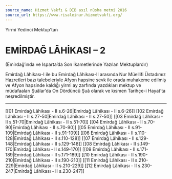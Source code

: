 ```yaml
---
source_name: Hizmet Vakfı & DİB asıl nüsha metni 2016
source_url: https://www.risaleinur.hizmetvakfi.org/
---
```

Yirmi Yedinci Mektup’tan
# EMİRDAĞ LÂHİKASI – 2

(Emirdağ’ında ve Isparta’da Son İkametlerinde Yazılan Mektuplardır)

Emirdağ Lâhikası-I ile bu Emirdağ Lâhikası-II arasında Nur Müellifi Üstadımız Hazretleri bazı talebeleriyle Afyon hapsine sevk ile orada muhakeme edilmiş ve Afyon hapsinde kaldığı yirmi ay zarfında yazdıkları mektup ve müdafaaları Şuâlar’da On Dördüncü Şuâ olarak ve kısmen Tarihçe-i Hayat’ta neşredilmiştir.

***

[[01 Emirdağ Lâhikası - II s.6-26|Emirdağ Lâhikası - II s.6-26]]
[[02 Emirdağ Lâhikası - II s.27-50|Emirdağ Lâhikası - II s.27-50]]
[[03 Emirdağ Lâhikası - II s.51-70|Emirdağ Lâhikası - II s.51-70]]
[[04 Emirdağ Lâhikası - II s.70-90|Emirdağ Lâhikası - II s.70-90]]
[[05 Emirdağ Lâhikası - II s.91-109|Emirdağ Lâhikası - II s.91-109]]
[[06 Emirdağ Lâhikası - II s.110-128|Emirdağ Lâhikası - II s.110-128]]
[[07 Emirdağ Lâhikası - II s.129-148|Emirdağ Lâhikası - II s.129-148]]
[[08 Emirdağ Lâhikası - II s.149-170|Emirdağ Lâhikası - II s.149-170]]
[[09 Emirdağ Lâhikası - II s.171-189|Emirdağ Lâhikası - II s.171-189]]
[[10 Emirdağ Lâhikası - II s.190-210|Emirdağ Lâhikası - II s.190-210]]
[[11 Emirdağ Lâhikası - II s.210-229|Emirdağ Lâhikası - II s.210-229]]
[[12 Emirdağ Lâhikası - II s.230-247|Emirdağ Lâhikası - II s.230-247]]
